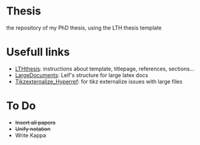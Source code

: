 # Thesis
the repository of my PhD thesis, using the LTH thesis template

# Usefull links

* [LTHthesis](https://wiki.control.lth.se/Computer/Latex/LTHthesis): instructions about template, titlepage, references, sections...
* [LargeDocuments](https://wiki.control.lth.se/Computer/Latex/LargeDocuments): Leif's structure for large latex docs
* [Tikzexternalize_Hyperref](https://wiki.control.lth.se/Computer/Latex/Tikzexternalize_Hyperref): for tikz externalize issues with large files

# To Do
* ~~Insert all papers~~
* ~~Unify notation~~
* Write Kappa
